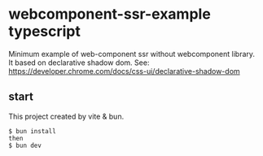 # webcomponent-ssr-example typescript

Minimum example of web-component ssr without webcomponent library.  
It based on declarative shadow dom.
See: https://developer.chrome.com/docs/css-ui/declarative-shadow-dom

## start

This project created by vite & bun.

```
$ bun install
then
$ bun dev
```
